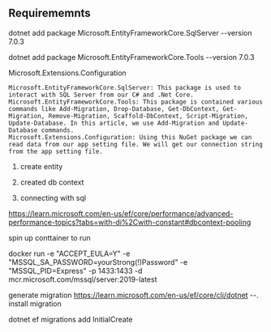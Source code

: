 ## Requirememnts

dotnet add package Microsoft.EntityFrameworkCore.SqlServer --version 7.0.3

dotnet add package Microsoft.EntityFrameworkCore.Tools --version 7.0.3

Microsoft.Extensions.Configuration

    Microsoft.EntityFrameworkCore.SqlServer: This package is used to interact with SQL Server from our C# and .Net Core.
    Microsoft.EntityFrameworkCore.Tools: This package is contained various commands like Add-Migration, Drop-Database, Get-DbContext, Get-Migration, Remove-Migration, Scaffold-DbContext, Script-Migration, Update-Database. In this article, we use Add-Migration and Update-Database commands.
    Microsoft.Extensions.Configuration: Using this NuGet package we can read data from our app setting file. We will get our connection string from the app setting file.

1. create entity
2. created db context

3. connecting with sql

https://learn.microsoft.com/en-us/ef/core/performance/advanced-performance-topics?tabs=with-di%2Cwith-constant#dbcontext-pooling

spin up conttainer to run

docker run -e "ACCEPT_EULA=Y" -e "MSSQL_SA_PASSWORD=yourStrong(!)Password" -e "MSSQL_PID=Express" -p 1433:1433 -d mcr.microsoft.com/mssql/server:2019-latest



generate migration
https://learn.microsoft.com/en-us/ef/core/cli/dotnet  --. install migration

dotnet ef migrations add InitialCreate